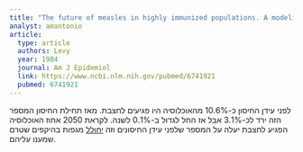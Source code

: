 ```yaml
---
title: "The future of measles in highly immunized populations. A modeling approach"
analyst: amantonio
article:
  type: article
  authors: Levy
  year: 1984
  journal: Am J Epidemiol
  link: https://www.ncbi.nlm.nih.gov/pubmed/6741921
  pubmed: 6741921
---
```


לפני עידן החיסון כ-10.6% מהאוכלוסיה היו פגיעים לחצבת. מאז תחילת החיסון המספר הזה ירד לכ-3.1% אבל אז החל לגדול ב-0.1% לשנה. לקראת 2050 אחוז האוכלוסיה הפגיע לחצבת יעלה על המספר שלפני עידן החיסונים וזה [יחולל](https://www.ncbi.nlm.nih.gov/pmc/articles/PMC2677258/) מגפות בהיקפים שטרם שמענו עליהם.
